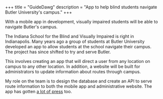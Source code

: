 +++
title = "GuideDawg"
description = "App to help blind students navigate Butler University's campus."
+++

With a mobile app in development, visually impaired students will be able to navigate Butler's campus.

<!-- more -->

The Indiana School for the Blind and Visually Impaired is right in Indianapolis.  Many years ago a group of students at Butler University developed an app to allow students at the school navigate their campus.  The project has since shifted to try and serve Butler.

This involves creating an app that will direct a user from any location on campus to any other location.  In addition, a website will be built for administrators to update information about routes through campus.

My role on the team is to design the database and create an API to serve route information to both the mobile app and administrative website.  The app has gotten [a lot of press](https://www.insideindianabusiness.com/story/41470888/digital-dawg-to-help-butlers-visually-impaired) too.
